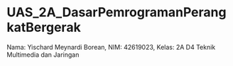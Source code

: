 # UAS_2A_DasarPemrogramanPerangkatBergerak
Nama: Yischard Meynardi Borean, NIM: 42619023, Kelas: 2A D4 Teknik Multimedia dan Jaringan
